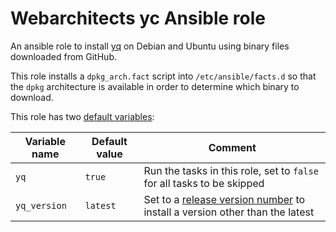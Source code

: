 # Webarchitects yc Ansible role

An ansible role to install [yq](https://github.com/mikefarah/yq) on Debian and Ubuntu using binary files downloaded from GitHub.

This role installs a `dpkg_arch.fact` script into `/etc/ansible/facts.d` so that the `dpkg` architecture is available in order to determine which binary to download.

This role has two [default variables](defaults/main.yml):

| Variable name | Default value | Comment                                                                                                                |
|---------------|---------------|------------------------------------------------------------------------------------------------------------------------|
| `yq`          | `true`        | Run the tasks in this role, set to `false` for all tasks to be skipped                                                 |
| `yq_version`  | `latest`      | Set to a [release version number](https://github.com/mikefarah/yq/releases) to install a version other than the latest |

